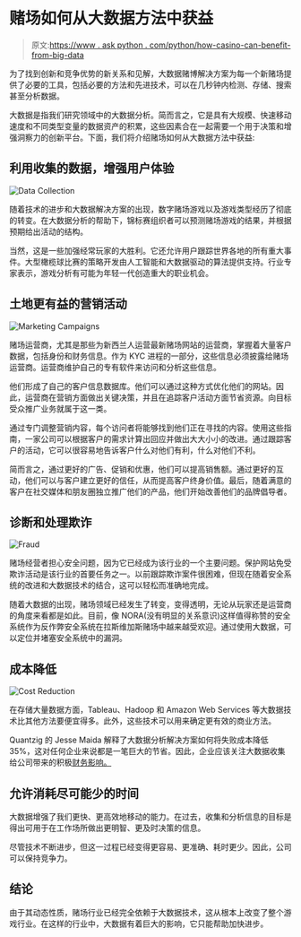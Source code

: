 # 赌场如何从大数据方法中获益

> 原文:[https://www . ask python . com/python/how-casino-can-benefit-from-big-data](https://www.askpython.com/python/how-casinos-can-benefit-from-big-data)

为了找到创新和竞争优势的新关系和见解，大数据赌博解决方案为每一个新赌场提供了必要的工具，包括必要的方法和先进技术，可以在几秒钟内检测、存储、搜索甚至分析数据。

大数据是指我们研究领域中的大数据分析。简而言之，它是具有大规模、快速移动速度和不同类型变量的数据资产的积累，这些因素合在一起需要一个用于决策和增强洞察力的创新平台。下面，我们将介绍赌场如何从大数据方法中获益:

## 利用收集的数据，增强用户体验

![Data Collection](../Images/c263572da9dd69a9c05355ee6caba6f8.png)

随着技术的进步和大数据解决方案的出现，数字赌场游戏以及游戏类型经历了彻底的转变。在大数据分析的帮助下，锦标赛组织者可以预测赌场游戏的结果，并根据预期给出活动的结构。

当然，这是一些加强经常玩家的大胜利。它还允许用户跟踪世界各地的所有重大事件。大型橄榄球比赛的策略开发由人工智能和大数据驱动的算法提供支持。行业专家表示，游戏分析有可能为年轻一代创造重大的职业机会。

## 土地更有益的营销活动

![Marketing Campaigns](../Images/dacbf90e546f46645612acb441e90bca.png)

赌场运营商，尤其是那些为新西兰人运营最新赌场网站的运营商，掌握着大量客户数据，包括身份和财务信息。作为 KYC 进程的一部分，这些信息必须披露给赌场运营商。运营商维护自己的专有软件来访问和分析这些信息。

他们形成了自己的客户信息数据库。他们可以通过这种方式优化他们的网站。因此，运营商在营销方面做出关键决策，并且在追踪客户活动方面节省资源。向目标受众推广业务就属于这一类。

通过专门调整营销内容，每个访问者将能够找到他们正在寻找的内容。使用这些指南，一家公司可以根据客户的需求计算出回应并做出大大小小的改进。通过跟踪客户的活动，它可以很容易地告诉客户什么对他们有利，什么对他们不利。

简而言之，通过更好的广告、促销和优惠，他们可以提高销售额。通过更好的互动，他们可以与客户建立更好的信任，从而提高客户终身价值。最后，随着满意的客户在社交媒体和朋友圈独立推广他们的产品，他们开始改善他们的品牌倡导者。

## 诊断和处理欺诈

![Fraud](../Images/24a5bf357c615b54581002282e6fb586.png)

赌场经营者担心安全问题，因为它已经成为该行业的一个主要问题。保护网站免受欺诈活动是该行业的首要任务之一。以前跟踪欺诈案件很困难，但现在随着安全系统的改进和大数据技术的结合，这可以轻松而准确地完成。

随着大数据的出现，赌场领域已经发生了转变，变得透明，无论从玩家还是运营商的角度来看都是如此。目前，像 NORA(没有明显的关系意识)这样值得称赞的安全系统作为反作弊安全系统在拉斯维加斯赌场中越来越受欢迎。通过使用大数据，可以定位并堵塞安全系统中的漏洞。

## 成本降低

![Cost Reduction](../Images/318bdf3d5334d483898b990755a18951.png)

在存储大量数据方面，Tableau、Hadoop 和 Amazon Web Services 等大数据技术比其他方法要便宜得多。此外，这些技术可以用来确定更有效的商业方法。

Quantzig 的 Jesse Maida 解释了大数据分析解决方案如何将失败成本降低 35%，这对任何企业来说都是一笔巨大的节省。因此，企业应该关注大数据收集给公司带来的积极[财务影响。](https://signalscv.com/2021/03/what-profits-could-data-science-bring-to-casinos/)

## 允许消耗尽可能少的时间

大数据增强了我们更快、更高效地移动的能力。在过去，收集和分析信息的目标是得出可用于在工作场所做出更明智、更及时决策的信息。

尽管技术不断进步，但这一过程已经变得更容易、更准确、耗时更少。因此，公司可以保持竞争力。

## 结论

由于其动态性质，赌场行业已经完全依赖于大数据技术，这从根本上改变了整个游戏行业。在这样的行业中，大数据有着巨大的影响，它只能帮助加快进步。